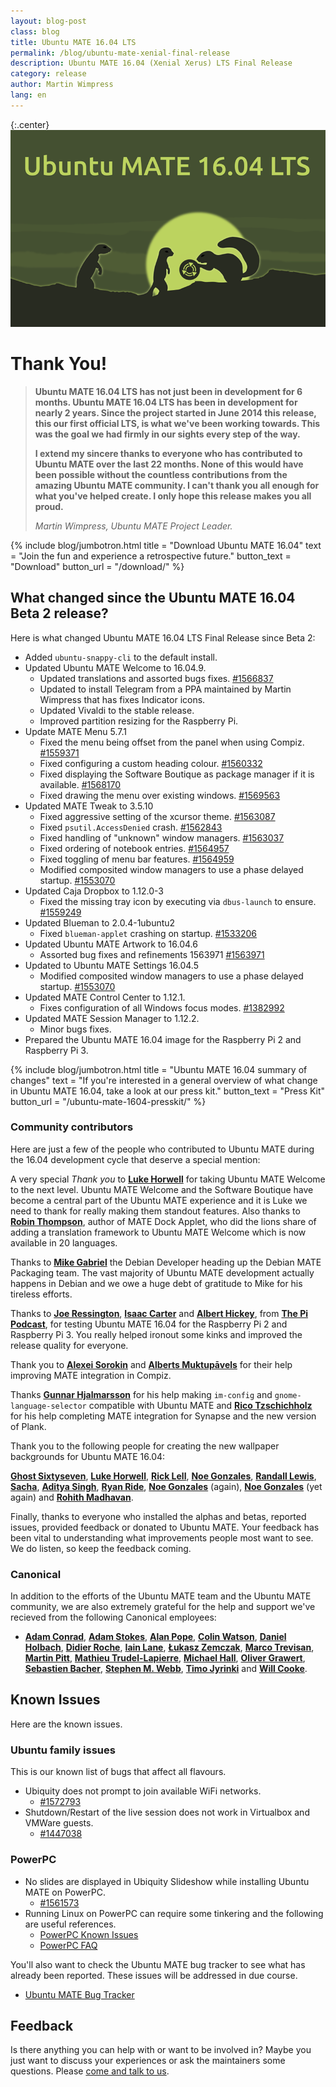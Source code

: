 ```yaml
---
layout: blog-post
class: blog
title: Ubuntu MATE 16.04 LTS
permalink: /blog/ubuntu-mate-xenial-final-release
description: Ubuntu MATE 16.04 (Xenial Xerus) LTS Final Release
category: release
author: Martin Wimpress
lang: en
---
```


{:.center}
![Ubuntu MATE 16.04 LTS Final Release](/images/blog/ubuntu-mate-1604-final.png)

# Thank You!

> **Ubuntu MATE 16.04 LTS has not just been in development for 6 months. Ubuntu
> MATE 16.04 LTS has been in development for nearly 2 years. Since the project
> started in June 2014 this release, this our first official LTS, is what we've
> been working towards. This was the goal we had firmly in our sights every step
> of the way.**
>
> **I extend my sincere thanks to everyone who has contributed to Ubuntu MATE over
> the last 22 months. None of this would have been possible without the
> countless contributions from the amazing Ubuntu MATE community. I can't thank
> you all enough for what you've helped create. I only hope this release makes
> you all proud.**
>
> *Martin Wimpress, Ubuntu MATE Project Leader.*

{% include blog/jumbotron.html
    title = "Download Ubuntu MATE 16.04"
    text = "Join the fun and experience a retrospective future."
    button_text = "Download"
    button_url = "/download/"
%}

## What changed since the Ubuntu MATE 16.04 Beta 2 release?

Here is what changed Ubuntu MATE 16.04 LTS Final Release since Beta 2:

  * Added `ubuntu-snappy-cli` to the default install.
  * Updated Ubuntu MATE Welcome to 16.04.9.
    * Updated translations and assorted bugs fixes. [#1566837](https://bugs.launchpad.net/bugs/1566837)
    * Updated to install Telegram from a PPA maintained by Martin Wimpress that has fixes Indicator icons.
    * Updated Vivaldi to the stable release.
    * Improved partition resizing for the Raspberry Pi.
  * Update MATE Menu 5.7.1
    * Fixed the menu being offset from the panel when using Compiz. [#1559371](https://bugs.launchpad.net/bugs/1559371)
    * Fixed configuring a custom heading colour. [#1560332](https://bugs.launchpad.net/bugs/1560332)
    - Fixed displaying the Software Boutique as package manager if it is available. [#1568170](https://bugs.launchpad.net/bugs/1568170)
    - Fixed drawing the menu over existing windows. [#1569563](https://bugs.launchpad.net/bugs/1569563)
  * Updated MATE Tweak to 3.5.10
    * Fixed aggressive setting of the xcursor theme. [#1563087](https://bugs.launchpad.net/bugs/1563087)
    * Fixed `psutil.AccessDenied` crash. [#1562843](https://bugs.launchpad.net/bugs/1562843)
    * Fixed handling of "unknown" window managers. [#1563037](https://bugs.launchpad.net/bugs/1563037)
    * Fixed ordering of notebook entries. [#1564957](https://bugs.launchpad.net/bugs/1564957)
    * Fixed toggling of menu bar features. [#1564959](https://bugs.launchpad.net/bugs/1564959)
    * Modified composited window managers to use a phase delayed startup. [#1553070](https://bugs.launchpad.net/bugs/1553070)
  * Updated Caja Dropbox to 1.12.0-3
    * Fixed the missing tray icon by executing via `dbus-launch` to ensure. [#1559249](https://bugs.launchpad.net/bugs/1559249)
  * Updated Blueman to 2.0.4-1ubuntu2
    * Fixed `blueman-applet` crashing on startup. [#1533206](https://bugs.launchpad.net/bugs/1533206)
  * Updated Ubuntu MATE Artwork to 16.04.6
    * Assorted bug fixes and refinements 1563971 [#1563971](https://bugs.launchpad.net/bugs/1563971)
  * Updated to Ubuntu MATE Settings 16.04.5
    * Modified composited window managers to use a phase delayed startup. [#1553070](https://bugs.launchpad.net/bugs/1553070)
  * Updated MATE Control Center to 1.12.1.
    * Fixes configuration of all Windows focus modes. [#1382992](https://bugs.launchpad.net/bugs/1382992)
  * Updated MATE Session Manager to 1.12.2.
    * Minor bugs fixes.
  * Prepared the Ubuntu MATE 16.04 image for the Raspberry Pi 2 and Raspberry Pi 3.

{% include blog/jumbotron.html
    title = "Ubuntu MATE 16.04 summary of changes"
    text = "If you're interested in a general overview of what change in Ubuntu MATE 16.04, take a look at our press kit."
    button_text = "Press Kit"
    button_url = "/ubuntu-mate-1604-presskit/"
%}

### Community contributors

Here are just a few of the people who contributed to Ubuntu MATE during the
16.04 development cycle that deserve a special mention:

A very special *Thank you* to **[Luke
Horwell](https://ubuntu-mate.community/users/lah7/)** for taking Ubuntu
MATE Welcome to the next level. Ubuntu MATE Welcome and the Software
Boutique have become a central part of the Ubuntu MATE experience and
it is Luke we need to thank for really making them standout features.
Also thanks to **[Robin Thompson](https://github.com/robint99)**,
author of MATE Dock Applet, who did the lions share of adding a
translation framework to Ubuntu MATE Welcome which is now available in
20 languages.

Thanks to **[Mike Gabriel](https://sunweavers.net/blog/)** the Debian
Developer heading up the Debian MATE Packaging team. The vast majority
of Ubuntu MATE development actually happens in Debian and we owe a huge
debt of gratitude to Mike for his tireless efforts.

Thanks to **[Joe Ressington](http://joeress.com/about)**, **[Isaac
Carter](http://twitter.com/stupidcoder)** and **[Albert
Hickey](http://plus.google.com/+Winkleink)**, from **[The Pi
Podcast](http://thepipodcast.com/)**, for testing Ubuntu MATE 16.04 for
the Raspberry Pi 2 and Raspberry Pi 3. You really helped ironout some
kinks and improved the release quality for everyone.

Thank you to **[Alexei
Sorokin](https://build.opensuse.org/user/show/XRevan86)** and **[Alberts
Muktupāvels](https://launchpad.net/~albertsmuktupavels)** for their help
improving MATE integration in Compiz.

Thanks **[Gunnar Hjalmarsson](https://launchpad.net/~gunnarhj)** for
his help making `im-config` and `gnome-language-selector` compatible
with Ubuntu MATE and **[Rico
Tzschichholz](https://launchpad.net/~ricotz)** for his help completing
MATE integration for Synapse and the new version of Plank.

Thank you to the following people for creating the new wallpaper
backgrounds for Ubuntu MATE 16.04:

**[Ghost Sixtyseven](https://www.youtube.com/channel/UCglkWuyZDppWD2BVsyI4r3A)**,
**[Luke Horwell](https://ubuntu-mate.community/t/wallpaper-the-materix/3107)**,
**[Rick Lell](https://ubuntu-mate.community/t/wallpaper-ubuntu-mate-greyscaled-wood/3199)**,
**[Noe Gonzales](https://ubuntu-mate.community/t/sky-high-wallpaper-photos-licensed-cc-by-sa/3433)**,
**[Randall Lewis](https://ubuntu-mate.community/t/wallpaper-solar-systemate-4-flavors-1920x1080/3354)**,
**[Sacha](https://ubuntu-mate.community/t/wallpaper-some-parrots-and-an-island/3450)**,
**[Aditya Singh](https://ubuntu-mate.community/t/mate-wallpapers/3048)**,
**[Ryan Ride](https://ubuntu-mate.community/t/heres-my-first-all-original-wallpaper/597)**,
**[Noe Gonzales](https://ubuntu-mate.community/t/wallpaper-city-chill/2899)** (again),
**[Noe Gonzales](https://ubuntu-mate.community/t/wallpaper-beach-vibes/2900)** (yet again) and
**[Rohith Madhavan](https://ubuntu-mate.community/t/ubuntu-mate-wallpapers/965/8)**.

Finally, thanks to everyone who installed the alphas and betas, reported issues,
provided feedback or donated to Ubuntu MATE. Your feedback has been vital to
understanding what improvements people most want to see. We do listen, so keep the
feedback coming.

### Canonical

In addition to the efforts of the Ubuntu MATE team and the Ubuntu MATE
community, we are also extremely grateful for the help and support we've
recieved from the following Canonical employees:

  * **[Adam Conrad](https://launchpad.net/~adconrad)**,
 **[Adam Stokes](https://launchpad.net/~adam-stokes)**,
 **[Alan Pope](https://launchpad.net/~popey)**,
 **[Colin Watson](https://launchpad.net/~cjwatson)**,
 **[Daniel Holbach](https://launchpad.net/~dholbach)**,
 **[Didier Roche](https://launchpad.net/~didrocks)**,
 **[Iain Lane](https://launchpad.net/~laney)**,
 **[Łukasz Zemczak](https://launchpad.net/~sil2100)**,
 **[Marco Trevisan](https://launchpad.net/~3v1n0)**,
 **[Martin Pitt](https://launchpad.net/~pitti)**,
 **[Mathieu Trudel-Lapierre](https://launchpad.net/~mathieu-tl)**,
 **[Michael Hall](https://launchpad.net/~mhall119)**,
 **[Oliver Grawert](https://launchpad.net/~ogra)**,
 **[Sebastien Bacher](https://launchpad.net/~seb128)**,
 **[Stephen M. Webb](https://launchpad.net/~bregma)**,
 **[Timo Jyrinki](https://launchpad.net/~timo-jyrinki)** and
 **[Will Cooke](https://launchpad.net/~willcooke)**.

## Known Issues

Here are the known issues.

### Ubuntu family issues

This is our known list of bugs that affect all flavours.

  * Ubiquity does not prompt to join available WiFi networks.
    * [#1572793](https://bugs.launchpad.net/bugs/1572793)
  * Shutdown/Restart of the live session does not work in Virtualbox and VMWare guests.
    * [#1447038](https://bugs.launchpad.net/bugs/1447038)

### PowerPC

  * No slides are displayed in Ubiquity Slideshow while installing Ubuntu MATE on PowerPC.
    * [#1561573](https://bugs.launchpad.net/bugs/1561573)
  * Running Linux on PowerPC can require some tinkering and the following are useful references.
    * [PowerPC Known Issues](https://wiki.ubuntu.com/PowerPCKnownIssues)
    * [PowerPC FAQ](https://wiki.ubuntu.com/PowerPCFAQ)

You'll also want to check the Ubuntu MATE bug tracker to see what has
already been reported. These issues will be addressed in due course.

  * [Ubuntu MATE Bug Tracker](https://bugs.launchpad.net/ubuntu-mate)

## Feedback

Is there anything you can help with or want to be involved in? Maybe you just
want to discuss your experiences or ask the maintainers some questions. Please
[come and talk to us](https://ubuntu-mate.community/).
